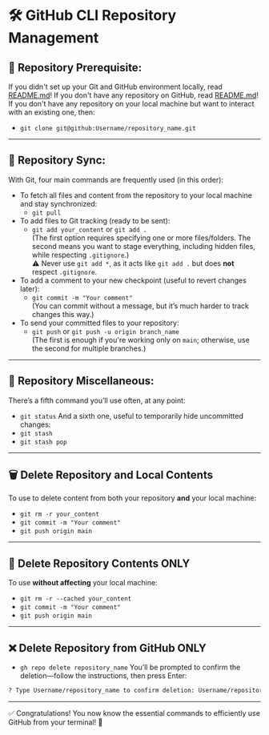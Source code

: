 # 🛠️ GitHub CLI Repository Management

## 📁 Repository Prerequisite:
If you didn't set up your Git and GitHub environment locally, read [README.md]()!
If you don't have any repository on GitHub, read [README.md]()!
If you don't have any repository on your local machine but want to interact with an existing one, then:
* `git clone git@github:Username/repository_name.git`

---

## 🔁 Repository Sync:
With Git, four main commands are frequently used (in this order):
* To fetch all files and content from the repository to your local machine and stay synchronized:
  * `git pull`
* To add files to Git tracking (ready to be sent):
  * `git add your_content` or `git add .`  
    (The first option requires specifying one or more files/folders. The second means you want to stage everything, including hidden files, while respecting `.gitignore`.)  
    ⚠️ Never use `git add *`, as it acts like `git add .` but does **not** respect `.gitignore`.
* To add a comment to your new checkpoint (useful to revert changes later):
  * `git commit -m "Your comment"`  
    (You can commit without a message, but it’s much harder to track changes this way.)
* To send your committed files to your repository:
  * `git push` or `git push -u origin branch_name`  
    (The first is enough if you're working only on `main`; otherwise, use the second for multiple branches.)

---

## 🧩 Repository Miscellaneous:
There’s a fifth command you’ll use often, at any point:
* `git status`
And a sixth one, useful to temporarily hide uncommitted changes:
* `git stash`
* `git stash pop`

---

## 🗑️ Delete Repository and Local Contents
To use to delete content from both your repository **and** your local machine:

* `git rm -r your_content`
* `git commit -m "Your comment"`
* `git push origin main`

---

## 🚫 Delete Repository Contents ONLY
To use **without affecting** your local machine:

* `git rm -r --cached your_content`
* `git commit -m "Your comment"`
* `git push origin main`

---

## ❌ Delete Repository from GitHub ONLY
* `gh repo delete repository_name`
You’ll be prompted to confirm the deletion—follow the instructions, then press Enter:
```bash
? Type Username/repository_name to confirm deletion: Username/repository_name [Press Enter]
```

---

✅ Congratulations! You now know the essential commands to efficiently use GitHub from your terminal! 🎉